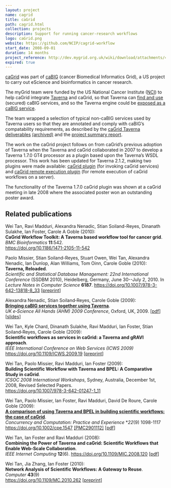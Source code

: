 ```yaml
---
layout: project
name: cagrid
title: caGrid
path: cagrid.html
collection: projects
description: Support for running cancer-research workflows
logo: caGrid.png
website: https://github.com/NCIP/cagrid-workflow
start_date: 2008-09-01
duration: 14 months
project_reference: http://dev.mygrid.org.uk/wiki/download/attachments/426053/Manchester+Amended+7_29_08.doc?version=1
expired: true
---
```


[caGrid](https://github.com/NCIP/cagrid) was part of [caBIG](https://en.wikipedia.org/wiki/CaBIG) (cancer Biomedical Informatics Grid), a US project to carry out eScience and bioinformatics in cancer research.

The myGrid team were funded by the US National Cancer Institute ([NCI](http://www.cancer.gov/)) to help caGrid integrate [Taverna](http://www.taverna.org.uk/) and caGrid, so that Taverna can [find and use](https://github.com/NCIP/cagrid-workflow) (secured) caBIG services, and so the Taverna engine could be [exposed as a caBIG service](https://github.com/NCIP/taverna-grid).

The team wrapped a selection of typical non-caBIG services used by Taverna users so that they are annotated and comply with caBIG’s compatability requirements, as described by the [caGrid Taverna deliverables](http://dev.mygrid.org.uk/wiki/display/caGrid/Deliverables) [(archived)](https://wiki.nci.nih.gov/display/GFORGEARCHIVES/Docs+Archive+Page+-+taverna-cagrid) and the [project summary report](https://ncisvn.nci.nih.gov/svn/docs/trunk/taverna-cagrid/Deliverables/Task1.4-ProjectSummaryReport.pdf).

The work on the caGrid project follows on from caGrid’s previous adoption of Taverna when the Taverna and caGrid collaborated in 2007 to develop a Taverna 1.7.0 GT4 processor as a plugin based upon the Taverna’s WSDL processor. This work has been updated for Taverna 2.1.2, making two plugins were made available: [caGrid plugin](http://www.taverna.org.uk/documentation/taverna-2-x/taverna-2-x-plugins/#cagrid_plugin) (for invoking caGrid services) and [caGrid remote execution plugin](http://www.taverna.org.uk/documentation/taverna-2-x/taverna-2-x-plugins/#cagrid_remote_execution_plugin) (for remote execution of caGrid workflows on a server).

The functionality of the Taverna 1.7.0 caGrid plugin was shown at a caGrid meeting in late 2008 where the associated poster won an outstanding poster award.

## Related publications


Wei Tan, Ravi Madduri, Alexandra Nenadic, Stian Soiland-Reyes, Dinanath Sulakhe, Ian Foster, Carole A Goble (2010):  
**CaGrid Workflow Toolkit: A Taverna based workflow tool for cancer grid**.  
_BMC Bioinformatics_ **11**:542.  
<https://doi.org/10.1186/1471-2105-11-542>

Paolo Missier, Stian Soiland-Reyes, Stuart Owen, Wei Tan, Alexandra Nenadic, Ian Dunlop, Alan Williams, Tom Oinn, Carole Goble (2010):  
**Taverna, Reloaded**.  
_Scientific and Statistical Database Management: 22nd International Conference_ (SSDBM 2010), Heidelberg, Germany, June 30--July 2, 2010. 
In _Lecture Notes in Computer Science_ **6187**.
<https://doi.org/10.1007/978-3-642-13818-8_33>
[[preprint](https://www.research.manchester.ac.uk/portal/files/61957309/paper_125.pdf)]

Alexandra Nenadic, Stian Soiland‐Reyes, Carole Goble (2009):  
[**Bringing caBIG services together using Taverna**](https://www.research.manchester.ac.uk/portal/en/publications/bringing-cabig-services-together-using-taverna(db95e519-11ab-4d92-bf35-eeb447afe166).html).  
_UK e‐Science All Hands (AHM) 2009 Conference_, Oxford, UK, 2009.
[[pdf](https://www.research.manchester.ac.uk/portal/files/28600665/POST-PEER-REVIEW-PUBLISHERS.PDF)]
[[slides](https://www.slideshare.net/soilandreyes/bringing-cabig-services-together-using-taverna)]

Wei Tan, Kyle Chard, Dinanath Sulakhe, Ravi Madduri, Ian Foster, Stian Soiland‐Reyes, Carole Goble (2009):  
**Scientific workflows as services in caGrid: a Taverna and gRAVI approach**.  
_IEEE International Conference on Web Services (ICWS 2009)_  
<https://doi.org/10.1109/ICWS.2009.19>
[[preprint](https://www.research.manchester.ac.uk/portal/files/58596272/icws2009_tan_cagrid_taverna_gravi_submitted_preprint.pdf)]

Wei Tan, Paolo Missier, Ravi Madduri, Ian Foster (2009):  
**Building Scientific Workflow with Taverna and BPEL: A Comparative Study in caGrid**.  
_ICSOC 2008 International Workshops_, Sydney, Australia, December 1st, 2008, Revised Selected Papers.  
<https://doi.org/10.1007/978-3-642-01247-1_11>

Wei Tan, Paolo Missier, Ian Foster, Ravi Madduri, David De Roure, Carole Goble (2009):  
[**A comparison of using Taverna and BPEL in building scientific workflows: the case of caGrid**](https://www.research.manchester.ac.uk/portal/en/publications/a-comparison-of-using-taverna-and-bpel-in-building-scientific-workflows-the-case-of-cagrid(723326bc-961a-4793-9a4c-8b35c0ec9256).html).  
_Concurrency and Computation: Practice and Experience_ **22*(9) 1098-1117  
<https://doi.org/10.1002/cpe.1547>
[[PMC2901112]](https://identifiers.org/pmc/PMC2901112)
[[pdf](https://www.research.manchester.ac.uk/portal/files/209157223/nihms155372.pdf)]

Wei Tan, Ian Foster and Ravi Madduri (2008):  
**Combining the Power of Taverna and caGrid: Scientific Workflows that Enable Web-Scale Collaboration**.  
_IEEE Internet Computing_ **12**(6).
<https://doi.org/10.1109/MIC.2008.120>
[[pdf](http://web.archive.org/web/20130930182204/http://web.ci.uchicago.edu/~wtan/caGrid__InternetComputing_08.pdf)]

Wei Tan, Jia Zhang, Ian Foster (2010):  
**Network Analysis of Scientific Workflows: A Gateway to Reuse**.  
_Computer_ **43**(9)  
<https://doi.org/10.1109/MC.2010.262>
[[preprint]](https://doi.org/10.1184/R1/6710147.v1)

